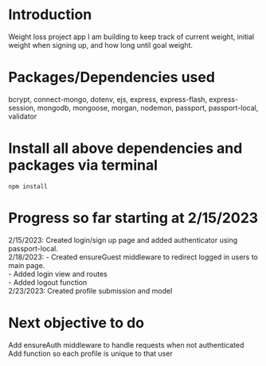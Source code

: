 # Introduction

Weight loss project app I am building to keep track of current weight, initial weight when signing up, and how long until goal weight. 


# Packages/Dependencies used

bcrypt, connect-mongo, dotenv, ejs, express, express-flash, express-session, mongodb, mongoose, morgan, nodemon, passport, passport-local, validator

# Install all above dependencies and packages via terminal

`npm install`


# Progress so far starting at 2/15/2023

2/15/2023: Created login/sign up page and added authenticator using passport-local.  
2/18/2023: - Created ensureGuest middleware to redirect logged in users to main page.   
           - Added login view and routes  
           - Added logout function  
2/23/2023: Created profile submission and model  

# Next objective to do

Add ensureAuth middleware to handle requests when not authenticated  
Add function so each profile is unique to that user